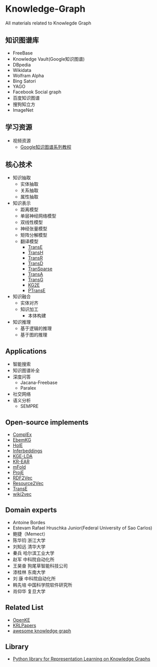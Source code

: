 # Knowledge-Graph
All materials related to Knowlegde Graph


## 知识图谱库
* FreeBase
* Knowledge Vault(Google知识图谱)
* DBpedia
* Wikidata
* Wolfram Alpha
* Bing Satori
* YAGO
* Facebook Social graph
* 百度知识图谱
* 搜狗知立方
* ImageNet

## 学习资源
* 视频资源
  * [Google知识图谱系列教程](https://www.youtube.com/watch?v=mmQl6VGvX-c&list=PLOU2XLYxmsII2vIhzAyW6eouf62ur2Z2q)

## 核心技术
* 知识抽取
  * 实体抽取
  * 关系抽取
  * 属性抽取
* 知识表示
  * 距离模型
  * 单层神经网络模型
  * 双线性模型
  * 神经张量模型
  * 矩阵分解模型
  * 翻译模型
    * [TransE](https://github.com/thunlp/TensorFlow-TransX)
    * [TransH](https://github.com/thunlp/TensorFlow-TransX)
    * [TransR](https://github.com/thunlp/TensorFlow-TransX)
    * [TransD](https://github.com/thunlp/TensorFlow-TransX)
    * [TranSparse](https://github.com/FrankWork/transparse)
    * [TransA](https://github.com/wpj2018/KGModel)
    * [TransG](https://github.com/Niubohan/TransG)
    * [KG2E](https://github.com/wuqixiaobai/KG2E)
    * [PTransE](https://github.com/mxl456/pTransE)
* 知识融合
  * 实体对齐
  * 知识加工
    * 本体构建
* 知识推理
  * 基于逻辑的推理
  * 基于图的推理


## Applications
* 智能搜索
* 知识图谱补全
* 深度问答
  * Jacana-Freebase
  * Paralex
* 社交网络
* 语义分析
  * SEMPRE


## Open-source implements
* [ComplEx](https://github.com/ttrouill/complex "ComplEx")
* [EbemKG ](https://github.com/pminervini/ebemkg "EbemKG")
* [HolE](https://github.com/mnick/holographic-embeddings "HolE")
* [Inferbeddings](https://github.com/uclmr/inferbeddings "Inferbeddings")
* [KGE-LDA](https://github.com/yao8839836/KGE-LDA "KGE-LDA")
* [KR-EAR](https://github.com/thunlp/KR-EAR "KR-EAR")
* [mFold](https://github.com/v-shinc/mFoldEmbedding "mFold")
* [ProjE](https://github.com/bxshi/ProjE "ProjE")
* [RDF2Vec](http://data.dws.informatik.uni-mannheim.de/rdf2vec/code/ "RDF2Vec")
* [Resource2Vec](https://github.com/AKSW/Resource2Vec/tree/master/resource2vec-core "Resource2Vec")
* [TransE](https://github.com/ZichaoHuang/TransE "TransE")
* [wiki2vec](https://github.com/idio/wiki2vec "wiki2vec")


## Domain experts
* Antoine Bordes
* Estevam Rafael Hruschka Junior(Federal University of Sao Carlos)
* 鲍捷（Memect） 
* 陈华钧 浙江大学
* 刘知远 清华大学
* 秦兵 哈尔滨工业大学
* 赵军 中科院自动化所
* 王昊奋 狗尾草智能科技公司 
* 漆桂林 东南大学
* 刘  康 中科院自动化所
* 韩先培 中国科学院软件研究所 
* 肖仰华 复旦大学 


## Related List
* [OpenKE](https://github.com/thunlp/OpenKE)
* [KRLPapers](https://github.com/thunlp/KRLPapers)
* [awesome knowledge graph](https://github.com/shaoxiongji/awesome-knowledge-graph)

## Library
* [Python library for Representation Learning on Knowledge Graphs](https://github.com/Accenture/AmpliGraph)
